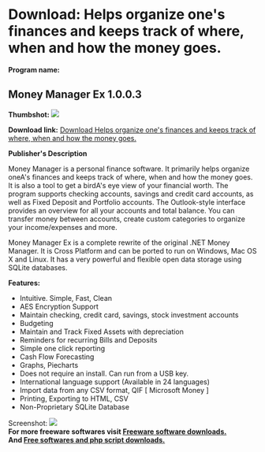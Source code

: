 # Download: Helps organize one's finances and keeps track of where, when and how the money goes.

**Program name:**

## Money Manager Ex 1.0.0.3

  
**Thumbshot:** ![](http://www.freewarefiles.com/screenshot/moneymanagerex_md.gif)   
  
**Download link:** [Download Helps organize one's finances and keeps track of where, when and how the money goes.](http://freesoftwares.boysofts.com/Money-Manager-Ex_program_19926.html)  
  


**Publisher's Description**  
  


Money Manager is a personal finance software. It primarily helps organize oneA's finances and keeps track of where, when and how the money goes. It is also a tool to get a birdA's eye view of your financial worth. The program supports checking accounts, savings and credit card accounts, as well as Fixed Deposit and Portfolio accounts. The Outlook-style interface provides an overview for all your accounts and total balance. You can transfer money between accounts, create custom categories to organize your income/expenses and more. 

Money Manager Ex is a complete rewrite of the original .NET Money Manager. It is Cross Platform and can be ported to run on Windows, Mac OS X and Linux. It has a very powerful and flexible open data storage using SQLite databases.

**Features:**

  * Intuitive. Simple, Fast, Clean 
  * AES Encryption Support 
  * Maintain checking, credit card, savings, stock investment accounts 
  * Budgeting 
  * Maintain and Track Fixed Assets with depreciation 
  * Reminders for recurring Bills and Deposits 
  * Simple one click reporting 
  * Cash Flow Forecasting 
  * Graphs, Piecharts 
  * Does not require an install. Can run from a USB key. 
  * International language support (Available in 24 languages) 
  * Import data from any CSV format, QIF [ Microsoft Money ] 
  * Printing, Exporting to HTML, CSV 
  * Non-Proprietary SQLite Database 

  
  
Screenshot: ![](http://www.freewarefiles.com/screenshot/moneymanagerex.gif)   
**For more freeware softwares visit [Freeware software downloads.](http://freesoftwares.boysofts.com/)**   
**And [Free softwares and php script downloads.](http://www.boysofts.com/)**
